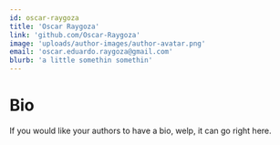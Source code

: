 ```yaml
---
id: oscar-raygoza
title: 'Oscar Raygoza'
link: 'github.com/Oscar-Raygoza'
image: 'uploads/author-images/author-avatar.png'
email: 'oscar.eduardo.raygoza@gmail.com'
blurb: 'a little somethin somethin'
---
```


# Bio

If you would like your authors to have a bio, welp, it can go right here.
